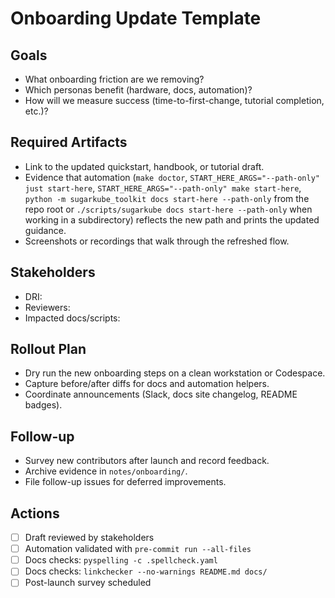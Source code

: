 # Onboarding Update Template

## Goals
- What onboarding friction are we removing?
- Which personas benefit (hardware, docs, automation)?
- How will we measure success (time-to-first-change, tutorial completion, etc.)?

## Required Artifacts
- Link to the updated quickstart, handbook, or tutorial draft.
- Evidence that automation (`make doctor`, `START_HERE_ARGS="--path-only" just start-here`,
  `START_HERE_ARGS="--path-only" make start-here`,
  `python -m sugarkube_toolkit docs start-here --path-only` from the repo root or
  `./scripts/sugarkube docs start-here --path-only` when working in a subdirectory)
  reflects the new path and prints the updated guidance.
- Screenshots or recordings that walk through the refreshed flow.

## Stakeholders
- DRI:
- Reviewers:
- Impacted docs/scripts:

## Rollout Plan
- Dry run the new onboarding steps on a clean workstation or Codespace.
- Capture before/after diffs for docs and automation helpers.
- Coordinate announcements (Slack, docs site changelog, README badges).

## Follow-up
- Survey new contributors after launch and record feedback.
- Archive evidence in `notes/onboarding/`.
- File follow-up issues for deferred improvements.

## Actions
- [ ] Draft reviewed by stakeholders
- [ ] Automation validated with `pre-commit run --all-files`
- [ ] Docs checks: `pyspelling -c .spellcheck.yaml`
- [ ] Docs checks: `linkchecker --no-warnings README.md docs/`
- [ ] Post-launch survey scheduled
